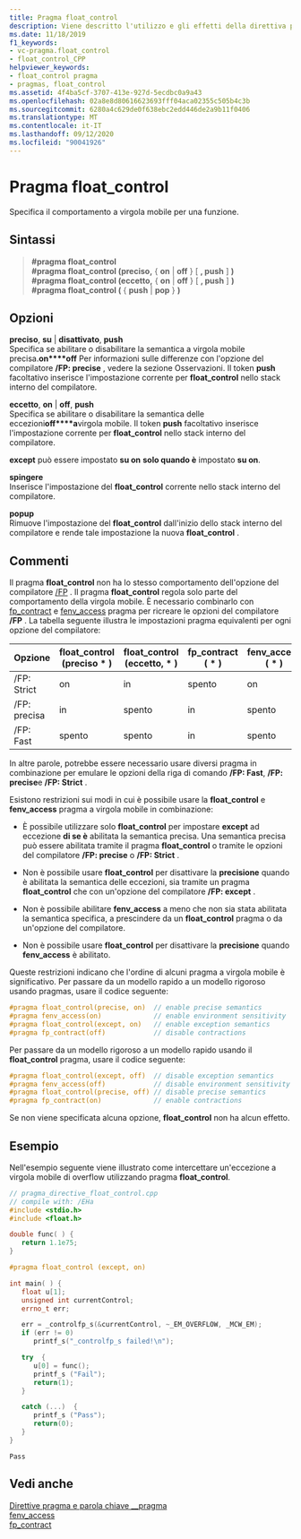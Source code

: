 ```yaml
---
title: Pragma float_control
description: Viene descritto l'utilizzo e gli effetti della direttiva pragma float_control. La direttiva float_control controlla lo stato della semantica precisa a virgola mobile e della semantica di eccezione in fase di esecuzione.
ms.date: 11/18/2019
f1_keywords:
- vc-pragma.float_control
- float_control_CPP
helpviewer_keywords:
- float_control pragma
- pragmas, float_control
ms.assetid: 4f4ba5cf-3707-413e-927d-5ecdbc0a9a43
ms.openlocfilehash: 02a8e8d80616623693fff04aca02355c505b4c3b
ms.sourcegitcommit: 6280a4c629de0f638ebc2edd446de2a9b11f0406
ms.translationtype: MT
ms.contentlocale: it-IT
ms.lasthandoff: 09/12/2020
ms.locfileid: "90041926"
---
```

# <a name="float_control-pragma"></a>Pragma float_control

Specifica il comportamento a virgola mobile per una funzione.

## <a name="syntax"></a>Sintassi

> **#pragma float_control**\
> **#pragma float_control (preciso,** { **on**  |  **off** } [ **, push** ] **)**\
> **#pragma float_control (eccetto,** { **on**  |  **off** } [ **, push** ] **)**\
> **#pragma float_control (** { **push**  |  **pop** } **)**

## <a name="options"></a>Opzioni

**preciso**, **su**  |  **disattivato**, **push**\
Specifica se abilitare o disabilitare la semantica a virgola mobile precisa.**on****off** Per informazioni sulle differenze con l'opzione del compilatore **/FP: precise** , vedere la sezione Osservazioni. Il token **push** facoltativo inserisce l'impostazione corrente per **float_control** nello stack interno del compilatore.

**eccetto**, **on**  |  **off**, **push**\
Specifica se abilitare o disabilitare la semantica delle eccezioni**off****a**virgola mobile. Il token **push** facoltativo inserisce l'impostazione corrente per **float_control** nello stack interno del compilatore.

**except** può essere impostato **su on** **solo quando è** impostato **su on**.

**spingere**\
Inserisce l'impostazione del **float_control** corrente nello stack interno del compilatore.

**popup**\
Rimuove l'impostazione del **float_control** dall'inizio dello stack interno del compilatore e rende tale impostazione la nuova **float_control** .

## <a name="remarks"></a>Commenti

Il pragma **float_control** non ha lo stesso comportamento dell'opzione del compilatore [/FP](../build/reference/fp-specify-floating-point-behavior.md) . Il pragma **float_control** regola solo parte del comportamento della virgola mobile. È necessario combinarlo con [fp_contract](../preprocessor/fp-contract.md) e [fenv_access](../preprocessor/fenv-access.md) pragma per ricreare le opzioni del compilatore **/FP** . La tabella seguente illustra le impostazioni pragma equivalenti per ogni opzione del compilatore:

| Opzione | float_control (preciso \* ) | float_control (eccetto, \* ) | fp_contract ( \* ) | fenv_access ( \* ) |
|-|-|-|-|-|
| /FP: Strict             | on  | in  | spento | on  |
| /FP: precisa            | in  | spento | in  | spento |
| /FP: Fast               | spento | spento | in  | spento |

In altre parole, potrebbe essere necessario usare diversi pragma in combinazione per emulare le opzioni della riga di comando **/FP: Fast**, **/FP: precise**e **/FP: Strict** .

Esistono restrizioni sui modi in cui è possibile usare la **float_control** e **fenv_access** pragma a virgola mobile in combinazione:

- È possibile utilizzare solo **float_control** per impostare **except** ad eccezione **di se è** abilitata la semantica precisa. Una semantica precisa può essere abilitata tramite il pragma **float_control** o tramite le opzioni del compilatore **/FP: precise** o **/FP: Strict** .

- Non è possibile usare **float_control** per disattivare la **precisione** quando è abilitata la semantica delle eccezioni, sia tramite un pragma **float_control** che con un'opzione del compilatore **/FP: except** .

- Non è possibile abilitare **fenv_access** a meno che non sia stata abilitata la semantica specifica, a prescindere da un **float_control** pragma o da un'opzione del compilatore.

- Non è possibile usare **float_control** per disattivare la **precisione** quando **fenv_access** è abilitato.

Queste restrizioni indicano che l'ordine di alcuni pragma a virgola mobile è significativo. Per passare da un modello rapido a un modello rigoroso usando pragmas, usare il codice seguente:

```cpp
#pragma float_control(precise, on)  // enable precise semantics
#pragma fenv_access(on)             // enable environment sensitivity
#pragma float_control(except, on)   // enable exception semantics
#pragma fp_contract(off)            // disable contractions
```

Per passare da un modello rigoroso a un modello rapido usando il **float_control** pragma, usare il codice seguente:

```cpp
#pragma float_control(except, off)  // disable exception semantics
#pragma fenv_access(off)            // disable environment sensitivity
#pragma float_control(precise, off) // disable precise semantics
#pragma fp_contract(on)             // enable contractions
```

Se non viene specificata alcuna opzione, **float_control** non ha alcun effetto.

## <a name="example"></a>Esempio

Nell'esempio seguente viene illustrato come intercettare un'eccezione a virgola mobile di overflow utilizzando pragma **float_control**.

```cpp
// pragma_directive_float_control.cpp
// compile with: /EHa
#include <stdio.h>
#include <float.h>

double func( ) {
   return 1.1e75;
}

#pragma float_control (except, on)

int main( ) {
   float u[1];
   unsigned int currentControl;
   errno_t err;

   err = _controlfp_s(&currentControl, ~_EM_OVERFLOW, _MCW_EM);
   if (err != 0)
      printf_s("_controlfp_s failed!\n");

   try  {
      u[0] = func();
      printf_s ("Fail");
      return(1);
   }

   catch (...)  {
      printf_s ("Pass");
      return(0);
   }
}
```

```Output
Pass
```

## <a name="see-also"></a>Vedi anche

[Direttive pragma e parola chiave __pragma](../preprocessor/pragma-directives-and-the-pragma-keyword.md)\
[fenv_access](../preprocessor/fenv-access.md)\
[fp_contract](../preprocessor/fp-contract.md)

